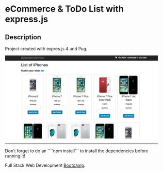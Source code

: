 # eCommerce & ToDo List with express.js

## Description ##

Project created with expres.js 4 and Pug.


![Snapshot](https://github.com/sernalab/first-express-project/blob/master/ecommerce.png)


-----

Don’t forget to do an ````npm install``` to install the dependencies before running it!

Full Stack Web Development [Bootcamp](http://www.skylabcoders.com/es/).